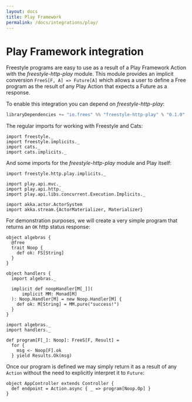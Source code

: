 ```yaml
---
layout: docs
title: Play Framework
permalink: /docs/integrations/play/
---
```


# Play Framework integration

Freestyle programs are easy to use as a result of a Play Framework Action with the  _freestyle-http-play_ module. This module provides an implicit conversion `FreeS[F, A] => Future[A]` which allows a user to define a Free program as the result of any Play Action that expects a Future as a response.

To enable this integration you can depend on _freestyle-http-play_:

[comment]: # (Start Replace)

```scala
libraryDependencies += "io.frees" %% "freestyle-http-play" % "0.1.0"
```

[comment]: # (End Replace)

The regular imports for working with Freestyle and Cats:

```tut:silent
import freestyle._
import freestyle.implicits._
import cats._
import cats.implicits._
```

And some imports for the _freestyle-http-play_ module and Play itself:

```tut:silent
import freestyle.http.play.implicits._

import play.api.mvc._
import play.api.http._
import play.api.libs.concurrent.Execution.Implicits._

import akka.actor.ActorSystem
import akka.stream.{ActorMaterializer, Materializer}
```

For demonstration purposes, we will create a very simple program that returns an `OK` http status response:

```tut:book
object algebras {
  @free
  trait Noop {
    def ok: FS[String]
  }
}

object handlers {
  import algebras._

  implicit def noopHandler[M[_]](
      implicit MM: Monad[M]
  ): Noop.Handler[M] = new Noop.Handler[M] {
    def ok: M[String] = MM.pure("success!")
  }
}

import algebras._
import handlers._

def program[F[_]: Noop]: FreeS[F, Result] =
  for {
    msg <- Noop[F].ok
  } yield Results.Ok(msg)
```

Once our program is defined we may simply return it as a result of any `Action` without the need to explicitly interpret it to `Future`:

```tut:silent
object AppController extends Controller {
  def endpoint = Action.async { _ => program[Noop.Op] }
}
```
